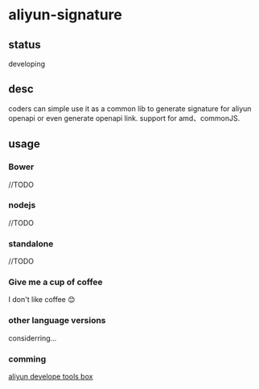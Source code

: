 # aliyun-signature
## status 
developing   
## desc
coders can simple use it as a common lib to generate signature for aliyun openapi or even generate  openapi link.
support for amd、commonJS.

## usage 

### Bower   
//TODO
### nodejs 
//TODO
### standalone  
//TODO
### Give me a cup of coffee
I don't like coffee 😊
### other language versions
considerring...
### comming   
<a target="_blank" href="https://github.com/ringtail/Plankton">aliyun develope tools box </a>
